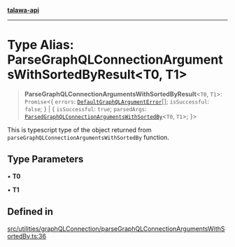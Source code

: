 [**talawa-api**](../../../../README.md)

***

# Type Alias: ParseGraphQLConnectionArgumentsWithSortedByResult\<T0, T1\>

> **ParseGraphQLConnectionArgumentsWithSortedByResult**\<`T0`, `T1`\>: `Promise`\<\{ `errors`: [`DefaultGraphQLArgumentError`](../../type-aliases/DefaultGraphQLArgumentError.md)[]; `isSuccessful`: `false`; \} \| \{ `isSuccessful`: `true`; `parsedArgs`: [`ParsedGraphQLConnectionArgumentsWithSortedBy`](ParsedGraphQLConnectionArgumentsWithSortedBy.md)\<`T0`, `T1`\>; \}\>

This is typescript type of the object returned from `parseGraphQLConnectionArgumentsWithSortedBy` function.

## Type Parameters

• **T0**

• **T1**

## Defined in

[src/utilities/graphQLConnection/parseGraphQLConnectionArgumentsWithSortedBy.ts:36](https://github.com/Suyash878/talawa-api/blob/e4413cec641a837926071678fed3c7f67234e31e/src/utilities/graphQLConnection/parseGraphQLConnectionArgumentsWithSortedBy.ts#L36)
